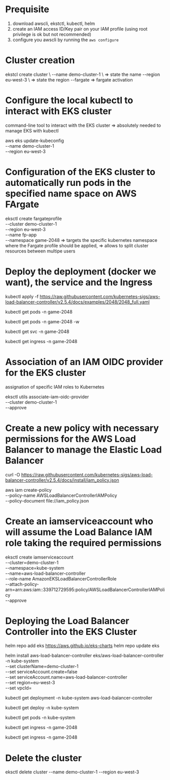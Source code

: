 # Prequisite
1. download awscli, ekstctl, kubectl, helm 
2. create an IAM access ID/Key pair on your IAM profile (using root privilege is ok but not recommended)
3. configure you awscli by running the ```aws configure```

# Cluster creation 

ekstcl create cluster \ 
--name demo-cluster-1 \ => state the name
--region eu-west-3 \ => state the region
--fargate => fargate activation



# Configure the local kubectl to interact with EKS cluster
command-line tool to interact with the EKS cluster
=> absolutely needed to manage EKS with kubectl 

aws eks update-kubeconfig \
--name demo-cluster-1 \
--region eu-west-3

# Configuration of the EKS cluster to automatically run pods in the specified name space on AWS FArgate

eksctl create fargateprofile \
--cluster demo-cluster-1 \
--region eu-west-3 \
--name fp-app \
--namespace game-2048 
=> targets the specific kubernetes namespace where the Fargate profile should be applied,
=> allows to split cluster resources between multipe users


# Deploy the deployment (docker we want), the service and the Ingress

kubectl apply -f https://raw.githubusercontent.com/kubernetes-sigs/aws-load-balancer-controller/v2.5.4/docs/examples/2048/2048_full.yaml


kubectl get pods -n game-2048

kubectl get pods -n game-2048 -w

kubectl get svc -n game-2048

kubectl get ingress -n game-2048


# Association of an IAM OIDC provider for the EKS cluster
assignation of specific IAM roles to Kubernetes

eksctl utils associate-iam-oidc-provider \
--cluster demo-cluster-1 \
--approve


# Create a new policy with necessary permissions for the AWS Load Balancer to manage the Elastic Load Balancer

curl -O https://raw.githubusercontent.com/kubernetes-sigs/aws-load-balancer-controller/v2.5.4/docs/install/iam_policy.json

aws iam create-policy \
--policy-name AWSLoadBalancerControllerIAMPolicy \
--policy-document file://iam_policy.json


# Create an iamserviceaccount who will assume the Load Balance IAM role taking the required permissions

eksctl create iamserviceaccount \
--cluster=demo-cluster-1 \
--namespace=kube-system \
--name=aws-load-balancer-controller \
--role-name AmazonEKSLoadBalancerControllerRole \
--attach-policy-arn=arn:aws:iam::339712729595:policy/AWSLoadBalancerControllerIAMPolicy \
--approve


# Deploying the Load Balancer Controller into the EKS Cluster

helm repo add eks https://aws.github.io/eks-charts
helm repo update eks

helm install aws-load-balancer-controller eks/aws-load-balancer-controller -n kube-system \
--set clusterName=demo-cluster-1 \
--set serviceAccount.create=false \
--set serviceAccount.name=aws-load-balancer-controller \
--set region=eu-west-3 \
--set vpcId=

kubectl get deployment -n kube-system aws-load-balancer-controller

kubectl get deploy -n kube-system

kubectl get pods -n kube-system

kubectl get ingress -n game-2048

kubectl get ingress -n game-2048


# Delete the cluster
eksctl delete cluster --name demo-cluster-1 --region eu-west-3